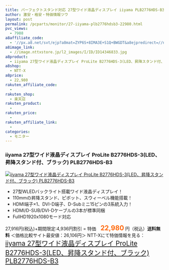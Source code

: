 ```yaml
---
title: パーフェクトスタンド対応 27型ワイド液晶ディスプレイ iiyama PLB2776HDS-B3 特価22,980円！送料無料！
author: 激安・格安・特価情報ツウ
layout: post
permalink: /pcparts/monitor/27-iiyama-plb2776hdsb3-22980.html
pvc_views:
  - 7988
a8affiliate_code:
  - '//px.a8.net/svt/ejp?a8mat=ZYP6S+8IMA3E+S1Q+BWGDT&a8ejpredirect=//nttxstore.jp/_II_ID14346833'
a8image_link:
  - //image.nttxstore.jp/l2_images/I/ID/ID14346833.jpg
a8product:
  - iiyama 27型ワイド液晶ディスプレイ ProLite B2776HDS-3(LED、昇降スタンド付、ブラック) PLB2776HDS-B3
a8shop:
  - NTT-X
a8price:
  - 22,980
rakuten_affiliate_code:
  -
rakuten_shop:
  - 楽天店
rakuten_product:
  -
rakuten_price:
  -
rakuten_affiliate_link:
  -
categories:
  - モニター
---
```

### iiyama 27型ワイド液晶ディスプレイ ProLite B2776HDS-3(LED、昇降スタンド付、ブラック) PLB2776HDS-B3

<div class="img-bg2 img_L">
  <a title="iiyama 27型ワイド液晶ディスプレイ ProLite B2776HDS-3(LED、昇降スタンド付、ブラック) PLB2776HDS-B3" href="//px.a8.net/svt/ejp?a8mat=ZYP6S+8IMA3E+S1Q+BWGDT&a8ejpredirect=//nttxstore.jp/_II_ID14346833" target="_blank"><img src="//i1.wp.com/image.nttxstore.jp/l2_images/I/ID/ID14346833.jpg?resize=120%2C120" border="0" alt="iiyama 27型ワイド液晶ディスプレイ ProLite B2776HDS-3(LED、昇降スタンド付、ブラック) PLB2776HDS-B3" style="border: 0pt none;" data-recalc-dims="1" /></a>
</div>

<!--more-->

  * 27型WLEDバックライト搭載ワイド液晶ディスプレイ！
  * 110mmの昇降スタンド、ピボット、スウィーベル機能搭載！
  * HDMI端子×1、DVI-D端子、D-Subミニ15ピンの3系統入力！
  * HDMI/D-SUB/DVI-Dケーブルの3本が標準同梱
  * FullHD1920x1080モード対応

27,916円(税込)+期間限定:4,936円割引 = 特価　<span style="color: #ff6600; font-size: 150%;"><strong>22,980</strong></span> 円（税込）**送料無料** ＜価格比較サイト最安値：26,106円＞
NTT-Xにて特価情報を見る： <span style="font-size: 150%;"><a href="//px.a8.net/svt/ejp?a8mat=ZYP6S+8IMA3E+S1Q+BWGDT&a8ejpredirect=//nttxstore.jp/_II_ID14346833" target="_blank">iiyama 27型ワイド液晶ディスプレイ ProLite B2776HDS-3(LED、昇降スタンド付、ブラック) PLB2776HDS-B3</a></span>
